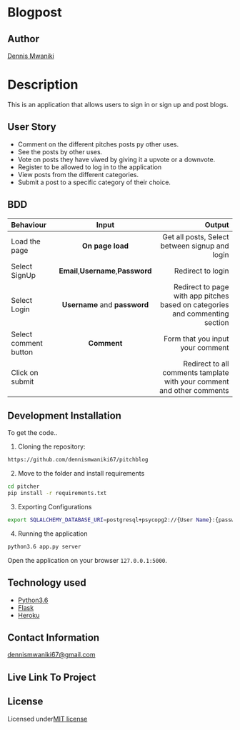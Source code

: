 # Blogpost

## Author

[Dennis Mwaniki](https://github.com/dennismwaniki67)

# Description

This is an application that allows users to sign in or sign up and post blogs.

## User Story

- Comment on the different pitches posts py other uses.
- See the  posts by other uses.
- Vote on posts they have viwed by giving it a upvote or a downvote.
- Register to be allowed to log in to the application
- View posts from the different categories.
- Submit a post to a specific category of their choice.

## BDD

| Behaviour             |                Input                |                                                                       Output |
| :-------------------- | :---------------------------------: | ---------------------------------------------------------------------------: |
| Load the page         |          **On page load**           |                               Get all posts, Select between signup and login |
| Select SignUp         | **Email**,**Username**,**Password** |                                                            Redirect to login |
| Select Login          |    **Username** and **password**    | Redirect to page with app pitches based on categories and commenting section |
| Select comment button |             **Comment**             |                                             Form that you input your comment |
| Click on submit       |                                     |       Redirect to all comments tamplate with your comment and other comments |

## Development Installation

To get the code..

1. Cloning the repository:

```bash
https://github.com/dennismwaniki67/pitchblog
```

2. Move to the folder and install requirements

```bash
cd pitcher
pip install -r requirements.txt
```

3. Exporting Configurations

```bash
export SQLALCHEMY_DATABASE_URI=postgresql+psycopg2://{User Name}:{password}@localhost/{database name}
```

4. Running the application

```bash
python3.6 app.py server
```

Open the application on your browser `127.0.0.1:5000`.

## Technology used

- [Python3.6](https://www.python.org/)
- [Flask](http://flask.pocoo.org/)
- [Heroku](https://heroku.com)

## Contact Information

dennismwaniki67@gmail.com

## Live Link To Project






## License
 
 Licensed under[MIT license](license)


